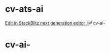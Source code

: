 # cv-ats-ai

[Edit in StackBlitz next generation editor ⚡️](https://stackblitz.com/~/github.com/patgarcia66240-cmd/cv-ats-ai)# cv-ai-
# cv-ai-
